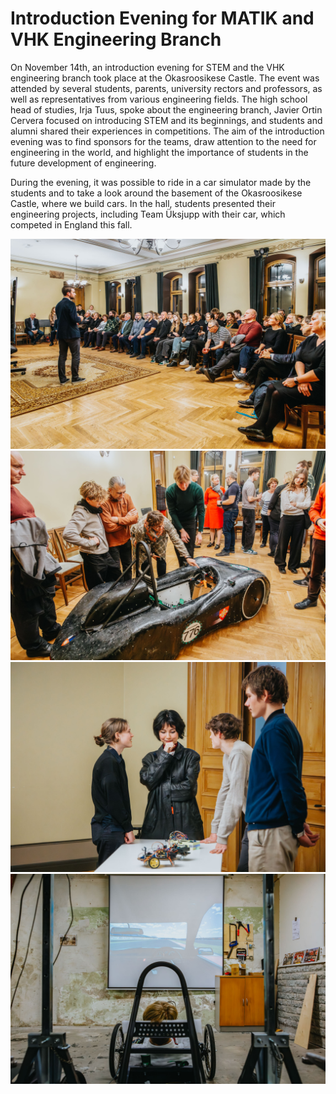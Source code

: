 # Introduction Evening for MATIK and VHK Engineering Branch

On November 14th, an introduction evening for STEM and the VHK engineering branch took place at the Okasroosikese Castle. The event was attended by several students, parents, university rectors and professors, as well as representatives from various engineering fields. The high school head of studies, Irja Tuus, spoke about the engineering branch, Javier Ortin Cervera focused on introducing STEM and its beginnings, and students and alumni shared their experiences in competitions. The aim of the introduction evening was to find sponsors for the teams, draw attention to the need for engineering in the world, and highlight the importance of students in the future development of engineering.

During the evening, it was possible to ride in a car simulator made by the students and to take a look around the basement of the Okasroosikese Castle, where we build cars. In the hall, students presented their engineering projects, including Team Üksjupp with their car, which competed in England this fall.

![MATIKu tutvustus](/assets/blog/matik_tutvustus_1.jpg)
![MATIKu tutvustus](/assets/blog/matik_tutvustus_2.jpg)
![MATIKu tutvustus](/assets/blog/matik_tutvustus_3.jpg)
![MATIKu tutvustus](/assets/blog/matik_tutvustus_4.jpg)